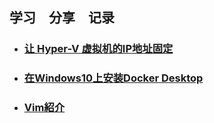 **学习　分享　记录**
----
* ### [让 Hyper-V 虚拟机的IP地址固定](https://github.com/fantaro/KnowledgeBase/wiki/%E3%80%90Hyper-V%E3%80%91%E8%AE%A9%E8%99%9A%E6%8B%9F%E6%9C%BA%E7%9A%84IP%E5%9C%B0%E5%9D%80%E5%9B%BA%E5%AE%9A)
* ### [在Windows10上安装Docker Desktop](https://github.com/fantaro/KnowledgeBase/wiki/%E3%80%8EDocker%E5%AD%A6%E4%B9%A0%E3%80%8F%E5%9C%A8Windows10%E4%B8%8A%E5%AE%89%E8%A3%85Docker-Desktop)
* ### [Vim紹介](https://github.com/fantaro/KnowledgeBase/wiki/Vim%E7%B4%B9%E4%BB%8B)
